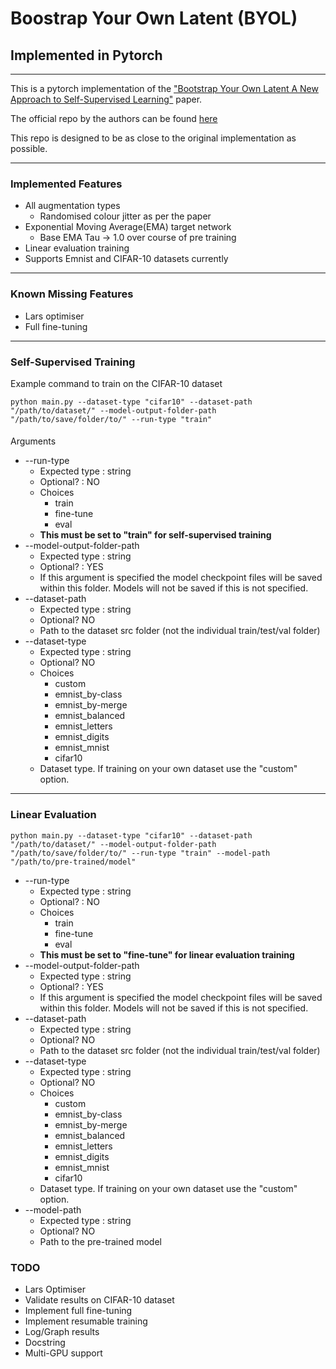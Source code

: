 # Boostrap Your Own Latent (BYOL)
## Implemented in Pytorch

---
This is a pytorch implementation of the ["Bootstrap Your Own Latent
A New Approach to Self-Supervised Learning"](https://arxiv.org/pdf/2006.07733.pdf#section.4) paper.

The official repo by the authors can be found [here](https://github.com/deepmind/deepmind-research/tree/master/byol)

This repo is designed to be as close to the original implementation as possible. 

---
### Implemented Features
* All augmentation types
  * Randomised colour jitter as per the paper
* Exponential Moving Average(EMA) target network
  * Base EMA Tau -> 1.0 over course of pre training
* Linear evaluation training 
* Supports Emnist and CIFAR-10 datasets currently 
 ---
### Known Missing Features
* Lars optimiser
* Full fine-tuning

---
### Self-Supervised Training
Example command to  train on the CIFAR-10 dataset 
```commandline
python main.py --dataset-type "cifar10" --dataset-path "/path/to/dataset/" --model-output-folder-path "/path/to/save/folder/to/" --run-type "train"
```
####
Arguments
 * --run-type
   * Expected type : string
   * Optional? : NO
   * Choices
     * train
     * fine-tune
     * eval
   * **This must be set to "train" for self-supervised training**
 * --model-output-folder-path
   * Expected type : string
   * Optional? : YES
   * If this argument is specified the model checkpoint files will be saved within this folder. Models will not be saved if this is not specified. 
 * --dataset-path 
   * Expected type : string
   * Optional? NO
   * Path to the dataset src folder (not the individual train/test/val folder)
 * --dataset-type
   * Expected type : string
   * Optional? NO
   * Choices
     * custom
     * emnist_by-class
     * emnist_by-merge
     * emnist_balanced
     * emnist_letters
     * emnist_digits
     * emnist_mnist
     * cifar10
   * Dataset type. If training on your own dataset use the "custom" option.

---
### Linear Evaluation 
```commandline
python main.py --dataset-type "cifar10" --dataset-path "/path/to/dataset/" --model-output-folder-path "/path/to/save/folder/to/" --run-type "train" --model-path "/path/to/pre-trained/model"
```
 * --run-type
   * Expected type : string
   * Optional? : NO
   * Choices
     * train
     * fine-tune
     * eval
   * **This must be set to "fine-tune" for linear evaluation training**
 * --model-output-folder-path
   * Expected type : string
   * Optional? : YES
   * If this argument is specified the model checkpoint files will be saved within this folder. Models will not be saved if this is not specified. 
 * --dataset-path 
   * Expected type : string
   * Optional? NO
   * Path to the dataset src folder (not the individual train/test/val folder)
 * --dataset-type
   * Expected type : string
   * Optional? NO
   * Choices
     * custom
     * emnist_by-class
     * emnist_by-merge
     * emnist_balanced
     * emnist_letters
     * emnist_digits
     * emnist_mnist
     * cifar10
   * Dataset type. If training on your own dataset use the "custom" option.
 * --model-path
   * Expected type : string
   * Optional? NO 
   * Path to the pre-trained model

### TODO
* Lars Optimiser
* Validate results on CIFAR-10 dataset
* Implement full fine-tuning
* Implement resumable training
* Log/Graph results
* Docstring 
* Multi-GPU support 